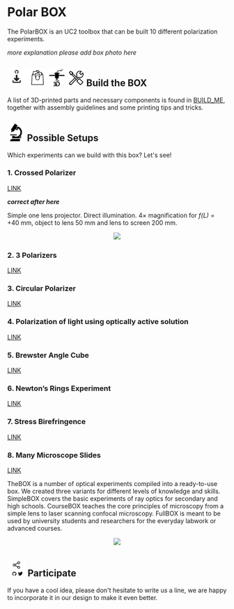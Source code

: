# Polar BOX

The PolarBOX is an UC2 toolbox that can be built 10 different polarization experiments.

*more explanation please*
*add box photo here*



## <img src="./IMAGES/D_B_P_A.png" height="40"> Build the BOX
A list of 3D-printed parts and necessary components is found in [BUILD_ME](./BUILD_ME), together with assembly guidelines and some printing tips and tricks.

## <img src="./IMAGES/E.png" height="40"> Possible Setups

Which experiments can we build with this box? Let's see!

### 1. Crossed Polarizer
[LINK](../../APPLICATIONS/APP_Crossed_Polarizer)

__*correct after here*__




 Simple one lens projector. Direct illumination. 4× magnification for *f(L)* = +40 mm, object to lens 50 mm and lens to screen 200 mm.
<p align="center">
<img src="./IMAGES/" width="640">
</p>


### 2. 3 Polarizers
[LINK](../../APPLICATIONS/APP_3_Polarizers)

### 3. Circular Polarizer
[LINK](../../APPLICATIONS/APP_Circular_Polarizer)

### 4. Polarization of light using optically active solution
[LINK](../../APPLICATIONS/APP_SIMPLE-Projector)

### 5. Brewster Angle Cube
[LINK](../../APPLICATIONS/APP_SIMPLE-Projector)

### 6. Newton’s Rings Experiment
[LINK](../../APPLICATIONS/APP_SIMPLE-Projector)

### 7. Stress Birefringence
[LINK](../../APPLICATIONS/APP_SIMPLE-Projector)

### 8. Many Microscope Slides
[LINK](../../APPLICATIONS/APP_SIMPLE-Projector)





TheBOX is a number of optical experiments compiled into a ready-to-use box. We created three variants for different levels of knowledge and skills. SimpleBOX covers the basic experiments of ray optics for secondary and high schools. CourseBOX  teaches the core principles of microscopy from a simple lens to laser scanning confocal microscopy. FullBOX is meant to be used by university students and researchers for the everyday labwork or advanced courses.  


<p align="center">
<a href="#"><img src="./IMAGES/" width="400"></a>
</p>



## <img src="./IMAGES/S.png" height="40"> Participate
If you have a cool idea, please don't hesitate to write us a line, we are happy to incorporate it in our design to make it even better.

